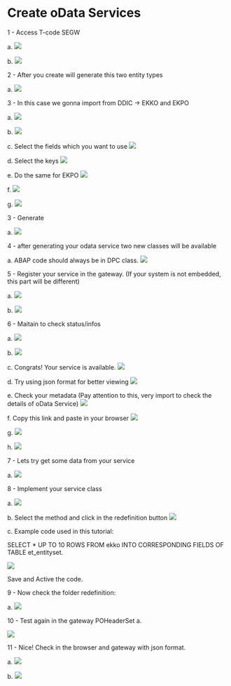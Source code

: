 # Create oData Services

1 - Access T-code SEGW

a.
![](SNAG0029.png)

b.
![](SNAG0028.png)

2 - After you create will generate this two entity types

a.
![](SNAG0027.png)

3 - In this case we gonna import from DDIC -> EKKO and EKPO 

a.
![](SNAG0026.png)

b.
![](SNAG0025.png)

c. Select the fields which you want to use
![](SNAG0024.png)

d. Select the keys
![](SNAG0023.png)

e. Do the same for EKPO
![](SNAG0022.png)

f.
![](SNAG0021.png)

g.
![](SNAG0020.png)

3 - Generate

a.
![](SNAG0019.png)

4 - after generating your odata service two new classes will be available

a. ABAP code should always be in DPC class.
![](SNAG0018.png)

5 - Register your service in the gateway. (If your system is not embedded, this part will be different)

a.
![](SNAG0017.png)

b.
![](SNAG0016.png)

6 - Maitain to check status/infos

a.
![](SNAG0015.png)

b.
![](SNAG0014.png)

c. Congrats! Your service is available.
![](SNAG0013.png)

d. Try using json format for better viewing
![](SNAG0012.png)

e. Check your metadata (Pay attention to this, very import to check the details of oData Service)
![](SNAG0011.png)

f. Copy this link and paste in your browser
![](SNAG0010.png)

g.
![](SNAG0009.png)

h.
![](SNAG0008.png)

7 - Lets try get some data from your service

a.
![](SNAG0007.png)

8 - Implement your service class

a.
![](SNAG0006.png)

b. Select the method and click in the redefinition button
![](SNAG0005.png)

c. Example code used in this tutorial:

SELECT * UP TO 10 ROWS FROM ekko INTO CORRESPONDING FIELDS OF TABLE et_entityset.

![](SNAG0004.png)

Save and Active the code.

9 - Now check the folder redefinition:

a.
![](SNAG0003.png)

10 - Test again in the gateway POHeaderSet
a.

![](SNAG0002.png)

11 - Nice! Check in the browser and gateway with json format.

a.
![](SNAG0001.png)

b.
![](SNAG0001.png)


